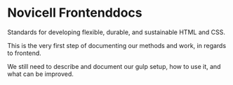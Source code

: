 # Novicell Frontenddocs
Standards for developing flexible, durable, and sustainable HTML and CSS.

This is the very first step of documenting our methods and work, in regards to frontend.

We still need to describe and document our gulp setup, how to use it, and what can be improved.
